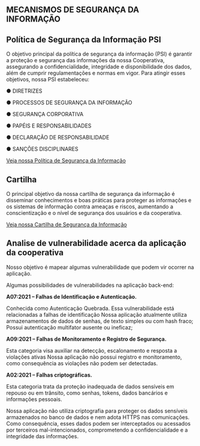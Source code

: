 ## MECANISMOS DE SEGURANÇA DA INFORMAÇÃO

## Política de Segurança da Informação PSI

O objetivo principal da política de segurança da informação (PSI) é garantir a proteção e segurança das informações da nossa Cooperativa, assegurando a confidencialidade, integridade e disponibilidade dos dados, além de cumprir regulamentações e normas em vigor. Para atingir esses objetivos, nossa PSI estabeleceu:

● DIRETRIZES

● PROCESSOS DE SEGURANÇA DA INFORMAÇÃO

● SEGURANÇA CORPORATIVA

● PAPÉIS E RESPONSABILIDADES

● DECLARAÇÃO DE RESPONSABILIDADE

● SANÇÕES DISCIPLINARES

[Veja nossa Política de Segurança da Informação](https://github.com/ICEI-PUC-Minas-PMV-SI/pmv-si-2025-1-pe5-t2-g2-cooperativa-coopgo/blob/main/docs/COOPGO%20-%20POL%C3%8DTICA%20DE%20SEGURAN%C3%87A%20DA%20INFORMA%C3%87%C3%83O%20%20(1).pdf)


## Cartilha

O principal objetivo da nossa cartilha de segurança da informação é disseminar conhecimentos e boas práticas para proteger as informações e os sistemas de informação contra ameaças e riscos, aumentando a conscientização e o nível de segurança dos usuários e da cooperativa.

[Veja nossa Cartilha de Segurança da Informação](https://github.com/ICEI-PUC-Minas-PMV-SI/pmv-si-2025-1-pe5-t2-g2-cooperativa-coopgo/blob/main/docs/Cartilha.pdf)


 
## Analise de vulnerabilidade acerca da aplicação da cooperativa
 
Nosso objetivo é mapear algumas vulnerabilidade que podem vir ocorrer na aplicação.

Algumas possibilidades de vulnerabilidades na aplicação back-end:


**A07:2021 – Falhas de Identificação e Autenticação.** 

Conhecida como Autenticação Quebrada. Essa vulnerabilidade está relacionadas a falhas de identificação
Nossa aplicação atualmente utiliza armazenamentos de dados de senhas, de texto simples ou com hash fraco;
Possui autenticação multifator ausente ou ineficaz;


**A09:2021 – Falhas de Monitoramento e Registro de Segurança.** 

Esta categoria visa auxiliar na detecção, escalonamento e resposta a violações ativas
Nossa aplicação não possui registro e monitoramento, como consequência as violações não podem ser detectadas.


**A02:2021 – Falhas criptográficas.**

Esta categoria trata da proteção inadequada de dados sensíveis em repouso ou em trânsito, como senhas, tokens, dados bancários e informações pessoais.
 
Nossa aplicação não utiliza criptografia para proteger os dados sensíveis armazenados no banco de dados e nem adota HTTPS nas comunicações. Como consequência, esses dados podem ser interceptados ou acessados por terceiros mal-intencionados, comprometendo a confidencialidade e a integridade das informações.
 









